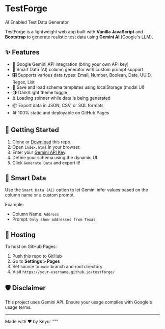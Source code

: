 # TestForge
AI Enabled Test Data Generator

TestForge is a lightweight web app built with **Vanilla JavaScript** and **Bootstrap** to generate realistic test data using **Gemini AI** (Google's LLM).

## ✨ Features

- 🔐 Google Gemini API integration (bring your own API key)
- 🧠 Smart Data (AI) column generator with custom prompt support
- 🎛️ Supports various data types: Email, Number, Boolean, Date, UUID, Regex, List
- 💾 Save and load schema templates using localStorage (modal UI)
- 🌗 Dark/Light theme toggle
- ⏳ Loading spinner while data is being generated
- 📦 Export data in JSON, CSV, or SQL formats
- 🛠️ 100% static and deployable on GitHub Pages

## 🚀 Getting Started

1. Clone or [Download](https://github.com/simkeyur/TestForge) this repo.
2. Open `index.html` in your browser.
3. Enter your [Gemini API Key](https://aistudio.google.com/app/apikey).
4. Define your schema using the dynamic UI.
5. Click `Generate Data` and export it!

## 🧠 Smart Data

Use the `Smart Data (AI)` option to let Gemini infer values based on the column name or a custom prompt.

Example:

- Column Name: `Address`
- Prompt: `Only show addresses from Texas`

## 📁 Hosting

To host on GitHub Pages:

1. Push this repo to GitHub
2. Go to **Settings > Pages**
3. Set source to `main` branch and root directory
4. Visit `https://your-username.github.io/testforge/`

## 🛡️ Disclaimer

This project uses Gemini API. Ensure your usage complies with Google's usage terms.

---

Made with ❤️ by Keyur
"""
